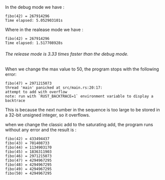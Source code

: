
In the debug mode we have :

```
fibo(42) = 267914296
Time elapsed: 5.052903101s
```

Where in the realease mode we have :
```
fibo(42) = 267914296
Time elapsed: 1.517708928s
```

###### The release mode is 3.33 times faster than the debug mode.


When we change the max value to 50, the program stops with the following error:
```
fibo(47) = 2971215073
thread 'main' panicked at src/main.rs:20:17:
attempt to add with overflow
note: run with `RUST_BACKTRACE=1` environment variable to display a backtrace
```
This is because the next number in the sequence is too large to be stored in a 32-bit unsigned integer, so it overflows.

when we change the classic add to the saturating add, the program runs without any error and the result is :
```
fibo(42) = 433494437
fibo(43) = 701408733
fibo(44) = 1134903170
fibo(45) = 1836311903
fibo(46) = 2971215073
fibo(47) = 4294967295
fibo(48) = 4294967295
fibo(49) = 4294967295
fibo(50) = 4294967295
```